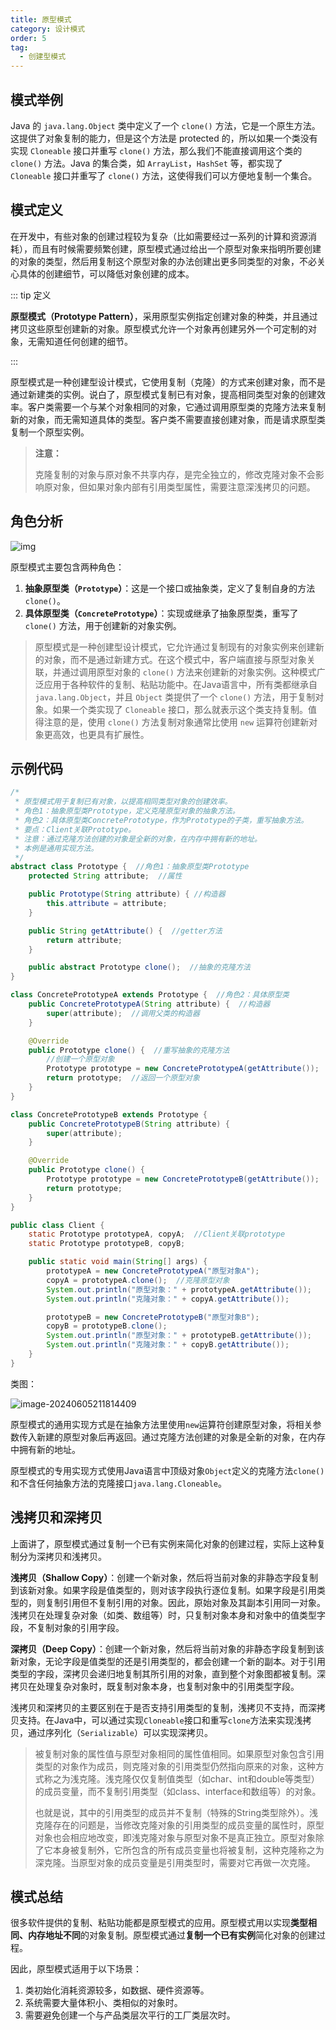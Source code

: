 ```yaml
---
title: 原型模式
category: 设计模式
order: 5
tag:
  - 创建型模式
---
```


## 模式举例

Java 的 `java.lang.Object` 类中定义了一个 `clone()` 方法，它是一个原生方法。这提供了对象复制的能力，但是这个方法是 protected 的，所以如果一个类没有实现 `Cloneable` 接口并重写 `clone()` 方法，那么我们不能直接调用这个类的 `clone()` 方法。Java 的集合类，如 `ArrayList`，`HashSet` 等，都实现了 `Cloneable` 接口并重写了 `clone()` 方法，这使得我们可以方便地复制一个集合。

## 模式定义

在开发中，有些对象的创建过程较为复杂（比如需要经过⼀系列的计算和资源消耗），而且有时候需要频繁创建，原型模式通过给出一个原型对象来指明所要创建的对象的类型，然后用复制这个原型对象的办法创建出更多同类型的对象，不必关心具体的创建细节，可以降低对象创建的成本。

::: tip 定义

**原型模式（Prototype Pattern）**，采用原型实例指定创建对象的种类，并且通过拷贝这些原型创建新的对象。原型模式允许一个对象再创建另外一个可定制的对象，无需知道任何创建的细节。

::: 

原型模式是一种创建型设计模式，它使用复制（克隆）的方式来创建对象，而不是通过新建类的实例。说白了，原型模式复制已有对象，提高相同类型对象的创建效率。客户类需要一个与某个对象相同的对象，它通过调用原型类的克隆方法来复制新的对象，而无需知道具体的类型。客户类不需要直接创建对象，而是请求原型类复制一个原型实例。

> **注意：**
>
> 克隆复制的对象与原对象不共享内存，是完全独立的，修改克隆对象不会影响原对象，但如果对象内部有引用类型属性，需要注意深浅拷贝的问题。

## 角色分析

![img](images/5_原型/20f6499bdfecbda71ccb16894454469f.png)

原型模式主要包含两种角色：

1. **抽象原型类（`Prototype`）**：这是一个接口或抽象类，定义了复制自身的方法 `clone()`。
2. **具体原型类（`ConcretePrototype`）**：实现或继承了抽象原型类，重写了 `clone()` 方法，用于创建新的对象实例。

> 原型模式是一种创建型设计模式，它允许通过复制现有的对象实例来创建新的对象，而不是通过新建方式。在这个模式中，客户端直接与原型对象关联，并通过调用原型对象的 `clone()` 方法来创建新的对象实例。这种模式广泛应用于各种软件的复制、粘贴功能中。在Java语言中，所有类都继承自 `java.lang.Object`，并且 `Object` 类提供了一个 `clone()` 方法，用于复制对象。如果一个类实现了 `Cloneable` 接口，那么就表示这个类支持复制。值得注意的是，使用 `clone()` 方法复制对象通常比使用 `new` 运算符创建新对象更高效，也更具有扩展性。

## 示例代码

```java
/*
 * 原型模式用于复制已有对象，以提高相同类型对象的创建效率。
 * 角色1：抽象原型类Prototype，定义克隆原型对象的抽象方法。
 * 角色2：具体原型类ConcretePrototype，作为Prototype的子类，重写抽象方法。
 * 要点：Client关联Prototype。
 * 注意：通过克隆方法创建的对象是全新的对象，在内存中拥有新的地址。
 * 本例是通用实现方法。
 */
abstract class Prototype {  //角色1：抽象原型类Prototype
    protected String attribute;  //属性

    public Prototype(String attribute) { //构造器
        this.attribute = attribute;
    }

    public String getAttribute() {  //getter方法
        return attribute;
    }

    public abstract Prototype clone();  //抽象的克隆方法
}

class ConcretePrototypeA extends Prototype {  //角色2：具体原型类
    public ConcretePrototypeA(String attribute) {  //构造器
        super(attribute);  //调用父类的构造器
    }

    @Override
    public Prototype clone() {  //重写抽象的克隆方法
        //创建一个原型对象
        Prototype prototype = new ConcretePrototypeA(getAttribute());
        return prototype;  //返回一个原型对象
    }
}

class ConcretePrototypeB extends Prototype {
    public ConcretePrototypeB(String attribute) {
        super(attribute);
    }

    @Override
    public Prototype clone() {
        Prototype prototype = new ConcretePrototypeB(getAttribute());
        return prototype;
    }
}

public class Client {
    static Prototype prototypeA, copyA;  //Client关联prototype
    static Prototype prototypeB, copyB;

    public static void main(String[] args) {
        prototypeA = new ConcretePrototypeA("原型对象A");
        copyA = prototypeA.clone();  //克隆原型对象
        System.out.println("原型对象：" + prototypeA.getAttribute());
        System.out.println("克隆对象：" + copyA.getAttribute());

        prototypeB = new ConcretePrototypeB("原型对象B");
        copyB = prototypeB.clone();
        System.out.println("原型对象：" + prototypeB.getAttribute());
        System.out.println("克隆对象：" + copyB.getAttribute());
    }
}
```

类图：

![image-20240605211814409](images/5_原型/image-20240605211814409.png)

原型模式的通用实现方式是在抽象方法里使用`new`运算符创建原型对象，将相关参数传入新建的原型对象后再返回。通过克隆方法创建的对象是全新的对象，在内存中拥有新的地址。

原型模式的专用实现方式使用Java语言中顶级对象`Object`定义的克隆方法`clone()`和不含任何抽象方法的克隆接口`java.lang.Cloneable`。

## 浅拷贝和深拷贝

上面讲了，原型模式通过复制一个已有实例来简化对象的创建过程，实际上这种复制分为深拷贝和浅拷贝。

**浅拷贝（Shallow Copy）**：创建一个新对象，然后将当前对象的非静态字段复制到该新对象。如果字段是值类型的，则对该字段执行逐位复制。如果字段是引用类型的，则复制引用但不复制引用的对象。因此，原始对象及其副本引用同一对象。浅拷贝在处理复杂对象（如类、数组等）时，只复制对象本身和对象中的值类型字段，不复制对象的引用字段。

**深拷贝（Deep Copy）**：创建一个新对象，然后将当前对象的非静态字段复制到该新对象，无论字段是值类型的还是引用类型的，都会创建一个新的副本。对于引用类型的字段，深拷贝会递归地复制其所引用的对象，直到整个对象图都被复制。深拷贝在处理复杂对象时，既复制对象本身，也复制对象中的引用类型字段。

浅拷贝和深拷贝的主要区别在于是否支持引用类型的复制，浅拷贝不支持，而深拷贝支持。在Java中，可以通过实现`Cloneable`接口和重写`clone`方法来实现浅拷贝，通过序列化（`Serializable`）可以实现深拷贝。

> 被复制对象的属性值与原型对象相同的属性值相同。如果原型对象包含引用类型的对象作为成员，则克隆对象的引用类型仍然指向原来的对象，这种方式称之为浅克隆。浅克隆仅仅复制值类型（如char、int和double等类型）的成员变量，而不复制引用类型（如class、interface和数组等）的对象。
>
> 也就是说，其中的引用类型的成员并不复制（特殊的String类型除外）。浅克隆存在的问题是，当修改克隆对象的引用类型的成员变量的属性时，原型对象也会相应地改变，即浅克隆对象与原型对象不是真正独立。原型对象除了它本身被复制外，它所包含的所有成员变量也将被复制，这种克隆称之为深克隆。当原型对象的成员变量是引用类型时，需要对它再做一次克隆。

## 模式总结

很多软件提供的复制、粘贴功能都是原型模式的应用。原型模式用以实现**类型相同、内存地址不同**的对象复制。原型模式通过**复制一个已有实例**简化对象的创建过程。

因此，原型模式适用于以下场景：

1. 类初始化消耗资源较多，如数据、硬件资源等。
2. 系统需要大量体积小、类相似的对象时。
3. 需要避免创建一个与产品类层次平行的工厂类层次时。